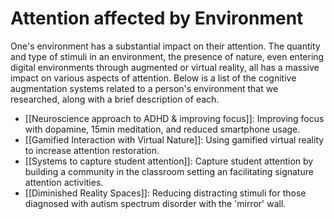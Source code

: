 # Attention affected by Environment
One's environment has a substantial impact on their attention. The quantity and type of stimuli in an environment, the presence of nature, even entering digital environments through augmented or virtual reality, all has a massive impact on various aspects of attention. Below is a list of the cognitive augmentation systems related to a person's environment that we researched, along with a brief description of each.

- [[Neuroscience approach to ADHD & improving focus]]: Improving focus with dopamine, 15min meditation, and reduced smartphone usage.
- [[Gamified Interaction with Virtual Nature]]: Using gamified virtual reality to increase attention restoration.
- [[Systems to capture student attention]]: Capture student attention by building a community in the classroom setting an facilitating signature attention activities.
- [[Diminished Reality Spaces]]: Reducing distracting stimuli for those diagnosed with autism spectrum disorder with the 'mirror' wall.
